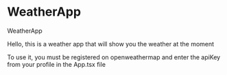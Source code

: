 # WeatherApp
WeatherApp

Hello, this is a weather app that will show you the weather at the moment

To use it, you must be registered on openweathermap and enter the apiKey from your profile in the App.tsx file
